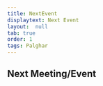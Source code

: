 ```yaml
---
title: NextEvent
displaytext: Next Event
layout:  null
tab: true
order: 1
tags: Palghar
---
```


## Next Meeting/Event
 <!--
### OWASP SJCEM INAUGURAL MEETUP

#### Meetup Details
##### When? - 4th August 2023, 11:00 PM
##### Where? - St. John College of Engineering and Management - Palghar
##### Map - https://goo.gl/maps/7m4h94sBRYznxcYF9 
##### Who can attend? - This Meet is free for anyone to attend. Come with an open mind and willingness share and learn. (Do register for the Event before Coming)
##### RSVP - 
-->
